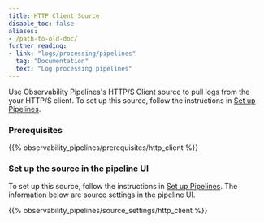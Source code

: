 ```yaml
---
title: HTTP Client Source
disable_toc: false
aliases:
- /path-to-old-doc/
further_reading:
- link: "logs/processing/pipelines"
  tag: "Documentation"
  text: "Log processing pipelines"
---
```


Use Observability Pipelines's HTTP/S Client source to pull logs from the your HTTP/S client. To set up this source, follow the instructions in [Set up Pipelines][1].

### Prerequisites

{{% observability_pipelines/prerequisites/http_client %}}

### Set up the source in the pipeline UI

To set up this source, follow the instructions in [Set up Pipelines][1]. The information below are source settings in the pipeline UI.

{{% observability_pipelines/source_settings/http_client %}}

[1]: /observability_pipelines/set_up_pipelines/